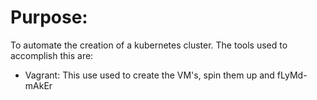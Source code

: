 # Purpose: 

To automate the creation of a kubernetes cluster.  The tools used to accomplish this are:

  * Vagrant:  This use used to create the VM's, spin them up and fLyMd-mAkEr

